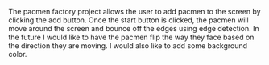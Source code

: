 The pacmen factory project allows the user to add pacmen to the screen by clicking the add button.  Once the start button is clicked, the pacmen will move around the screen and bounce off the edges using edge detection.  In the future I would like to have the pacmen flip the way they face based on the direction they are moving.  I would also like to add some background color.  
